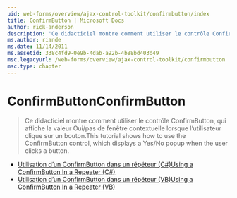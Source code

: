 ```yaml
---
uid: web-forms/overview/ajax-control-toolkit/confirmbutton/index
title: ConfirmButton | Microsoft Docs
author: rick-anderson
description: 'Ce didacticiel montre comment utiliser le contrôle ConfirmButton, qui affiche la valeur Oui/pas de fenêtre contextuelle lorsque l’utilisateur clique sur un bouton.'
ms.author: riande
ms.date: 11/14/2011
ms.assetid: 338c4fd9-0e9b-4dab-a92b-4b88bd403d49
msc.legacyurl: /web-forms/overview/ajax-control-toolkit/confirmbutton
msc.type: chapter
---
```

<a name="confirmbutton"></a><span data-ttu-id="cb506-103">ConfirmButton</span><span class="sxs-lookup"><span data-stu-id="cb506-103">ConfirmButton</span></span>
====================
> <span data-ttu-id="cb506-104">Ce didacticiel montre comment utiliser le contrôle ConfirmButton, qui affiche la valeur Oui/pas de fenêtre contextuelle lorsque l’utilisateur clique sur un bouton.</span><span class="sxs-lookup"><span data-stu-id="cb506-104">This tutorial shows how to use the ConfirmButton control, which displays a Yes/No popup when the user clicks a button.</span></span>


- [<span data-ttu-id="cb506-105">Utilisation d’un ConfirmButton dans un répéteur (C#)</span><span class="sxs-lookup"><span data-stu-id="cb506-105">Using a ConfirmButton In a Repeater (C#)</span></span>](using-a-confirmbutton-in-a-repeater-cs.md)
- [<span data-ttu-id="cb506-106">Utilisation d’un ConfirmButton dans un répéteur (VB)</span><span class="sxs-lookup"><span data-stu-id="cb506-106">Using a ConfirmButton In a Repeater (VB)</span></span>](using-a-confirmbutton-in-a-repeater-vb.md)
